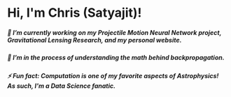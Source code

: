 # Hi, I'm Chris (Satyajit)!

##### 🔭 I’m currently working on my Projectile Motion Neural Network project, Gravitational Lensing Research, and my personal website. 

##### 🌱 I’m in the process of understanding the math behind backpropagation.

##### ⚡ Fun fact: Computation is one of my favorite aspects of Astrophysics! As such, I'm a Data Science fanatic. 
